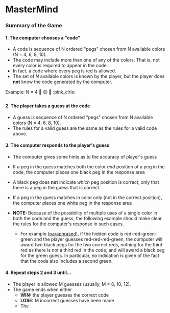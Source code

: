 # MasterMind

### Summary of the Game

#### 1. The computer chooses a "code"

  * A code is sequence of N ordered "pegs" chosen from N available colors (N = 4, 6, 8, 10).  
  * The code may include more than one of any of the colors. That is, not every color is required to appear in the code.  
  * In fact, a code where every peg is red is allowed.
  * The set of $N$ available colors is known by the player, but the player does **not** know the code generated by the computer.
  
  Example: N = 4 :red_circle: :yellow_circle: :large_blue_circle: :pink_cirle:
    
#### 2. The player takes a guess at the code

  * A guess is sequence of N ordered "pegs" chosen from N available colors (N = 4, 6, 8, 10). 
  * The rules for a valid guess are the same as the rules for a valid code above.
    
#### 3. The computer responds to the player's guess

  * The computer gives some hints as to the accuracy of player's guess
  * If a peg in the guess matches both the color _and_ position of a peg in the code, the computer places one black peg in the response area
  * A black peg does **not** indicate _which_ peg position is correct, only that there is a peg in the guess that is correct.
  * If a peg in the guess matches in color only (not in the correct position), the computer places one white peg in the response area
  
  * **NOTE:** Because of the possibility of multiple uses of a single color in both the code and the guess, the following example should make clear the rules for the computer's response in such cases.
    * For example ([paraphrased](https://en.wikipedia.org/wiki/Mastermind_(board_game)#Gameplay_and_rules)), if the hidden code is red-red-green-green and the player guesses red-red-red-green, the computer will award two black pegs for the two correct reds, nothing for the third red as there is not a third red in the code, and will award a black peg for the green guess. In particular, no indication is given of the fact that the code also includes a second green.
    
#### 4. Repeat steps 2 and 3 until...

  * The player is allowed M guesses (usually, M = 8, 10, 12).
  * The game ends when either
    * **WIN:** the player guesses the correct code
    * **LOSE:** M incorrect guesses have been made
    * The 
